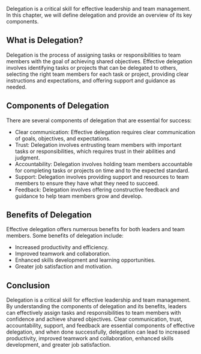 
Delegation is a critical skill for effective leadership and team management. In this chapter, we will define delegation and provide an overview of its key components.

What is Delegation?
-------------------

Delegation is the process of assigning tasks or responsibilities to team members with the goal of achieving shared objectives. Effective delegation involves identifying tasks or projects that can be delegated to others, selecting the right team members for each task or project, providing clear instructions and expectations, and offering support and guidance as needed.

Components of Delegation
------------------------

There are several components of delegation that are essential for success:

* Clear communication: Effective delegation requires clear communication of goals, objectives, and expectations.
* Trust: Delegation involves entrusting team members with important tasks or responsibilities, which requires trust in their abilities and judgment.
* Accountability: Delegation involves holding team members accountable for completing tasks or projects on time and to the expected standard.
* Support: Delegation involves providing support and resources to team members to ensure they have what they need to succeed.
* Feedback: Delegation involves offering constructive feedback and guidance to help team members grow and develop.

Benefits of Delegation
----------------------

Effective delegation offers numerous benefits for both leaders and team members. Some benefits of delegation include:

* Increased productivity and efficiency.
* Improved teamwork and collaboration.
* Enhanced skills development and learning opportunities.
* Greater job satisfaction and motivation.

Conclusion
----------

Delegation is a critical skill for effective leadership and team management. By understanding the components of delegation and its benefits, leaders can effectively assign tasks and responsibilities to team members with confidence and achieve shared objectives. Clear communication, trust, accountability, support, and feedback are essential components of effective delegation, and when done successfully, delegation can lead to increased productivity, improved teamwork and collaboration, enhanced skills development, and greater job satisfaction.
